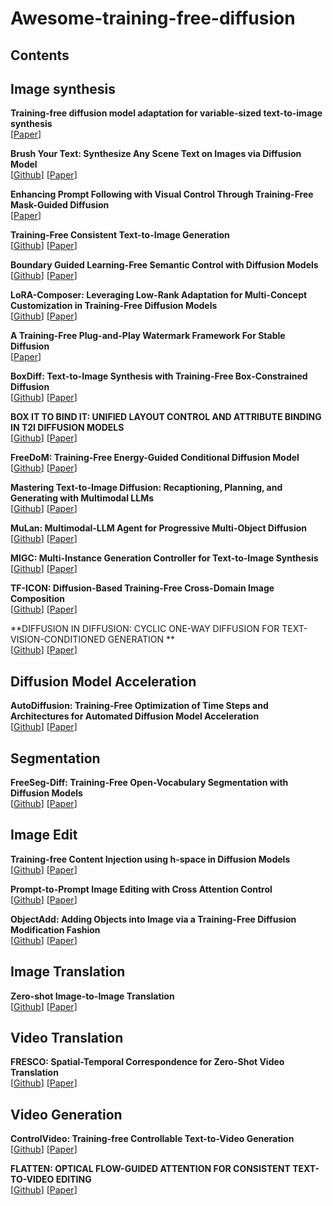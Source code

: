 # Awesome-training-free-diffusion

## Contents

## Image synthesis

**Training-free diffusion model adaptation for variable-sized text-to-image synthesis** \
[[Paper](https://proceedings.neurips.cc/paper_files/paper/2023/file/e0378e0c642b1d292fcb224e8d5a39b3-Paper-Conference.pdf)]

**Brush Your Text: Synthesize Any Scene Text on Images via Diffusion Model** \
[[Github](https://github.com/ecnuljzhang/brush-your-text)]
[[Paper](https://ojs.aaai.org/index.php/AAAI/article/view/28550/29069)]

**Enhancing Prompt Following with Visual Control Through Training-Free Mask-Guided Diffusion** \
[[Paper](https://arxiv.org/pdf/2404.14768)]

**Training-Free Consistent Text-to-Image Generation** \
[[Github](https://consistory-paper.github.io/)]
[[Paper](https://arxiv.org/abs/2402.03286)]

**Boundary Guided Learning-Free Semantic Control with Diffusion Models** \
[[Github](https://l-yezhu.github.io/BoundaryDiffusion/)]
[[Paper](https://proceedings.neurips.cc/paper_files/paper/2023/file/f737da5ea0e122870fad209509f87d5b-Paper-Conference.pdf)]

**LoRA-Composer: Leveraging Low-Rank Adaptation for Multi-Concept Customization in Training-Free Diffusion Models** \
[[Github](https://github.com/Young98CN/LoRA_Composer)]
[[Paper](https://arxiv.org/pdf/2403.11627)]

**A Training-Free Plug-and-Play Watermark Framework For Stable Diffusion** \
[[Paper](https://arxiv.org/pdf/2404.05607)]

**BoxDiff: Text-to-Image Synthesis with Training-Free Box-Constrained Diffusion** \
[[Github](https://github.com/showlab/BoxDiff)]
[[Paper](https://openaccess.thecvf.com/content/ICCV2023/papers/Xie_BoxDiff_Text-to-Image_Synthesis_with_Training-Free_Box-Constrained_Diffusion_ICCV_2023_paper.pdf)]

**BOX IT TO BIND IT: UNIFIED LAYOUT CONTROL AND ATTRIBUTE BINDING IN T2I DIFFUSION MODELS** \
[[Github](https://github.com/nextaistudio/BoxIt2BindIt)]
[[Paper](https://arxiv.org/pdf/2402.17910)]

**FreeDoM: Training-Free Energy-Guided Conditional Diffusion Model** \
[[Github](https://github.com/vvictoryuki/FreeDoM)]
[[Paper](https://arxiv.org/pdf/2303.09833)]

**Mastering Text-to-Image Diffusion: Recaptioning, Planning, and Generating with Multimodal LLMs** \
[[Github](https://github.com/YangLing0818/RPG-DiffusionMaster)]
[[Paper](https://arxiv.org/pdf/2401.11708v2)]

**MuLan: Multimodal-LLM Agent for Progressive Multi-Object Diffusion** \
[[Github](https://github.com/measure-infinity/mulan-code)]
[[Paper](https://arxiv.org/pdf/2402.12741)]

**MIGC: Multi-Instance Generation Controller for Text-to-Image Synthesis** \
[[Github](https://migcproject.github.io/)]
[[Paper](https://arxiv.org/pdf/2402.05408)]

**TF-ICON: Diffusion-Based Training-Free Cross-Domain Image Composition** \
[[Github](https://github.com/Shilin-LU/TF-ICON)]
[[Paper](https://openaccess.thecvf.com/content/ICCV2023/papers/Lu_TF-ICON_Diffusion-Based_Training-Free_Cross-Domain_Image_Composition_ICCV_2023_paper.pdf)]

**DIFFUSION IN DIFFUSION: CYCLIC ONE-WAY DIFFUSION FOR TEXT-VISION-CONDITIONED GENERATION ** \
[[Github](https://wangruoyu02.github.io/cow.github.io/)]
[[Paper](https://arxiv.org/pdf/2306.08247)]

## Diffusion Model Acceleration

**AutoDiffusion: Training-Free Optimization of Time Steps and Architectures for Automated Diffusion Model Acceleration** \
[[Github](https://github.com/lilijiangg/AutoDiffusion)]
[[Paper](https://openaccess.thecvf.com/content/ICCV2023/papers/Li_AutoDiffusion_Training-Free_Optimization_of_Time_Steps_and_Architectures_for_Automated_ICCV_2023_paper.pdf)]

## Segmentation
**FreeSeg-Diff: Training-Free Open-Vocabulary Segmentation with Diffusion Models** \
[[Github](https://bcorrad.github.io/freesegdiff/)]
[[Paper](https://arxiv.org/pdf/2403.20105)]


## Image Edit

**Training-free Content Injection using h-space in Diffusion Models** \
[[Github](https://curryjung.github.io/DiffStyle/)]
[[Paper](https://openaccess.thecvf.com/content/WACV2024/papers/Jeong_Training-Free_Content_Injection_Using_H-Space_in_Diffusion_Models_WACV_2024_paper.pdf)]

**Prompt-to-Prompt Image Editing with Cross Attention Control** \
[[Github](https://github.com/google/prompt-to-prompt)]
[[Paper](https://arxiv.org/pdf/2208.01626)]

**ObjectAdd: Adding Objects into Image via a Training-Free Diffusion Modification Fashion** \
[[Github](https://github.com/potato-kitty/ObjectAdd)]
[[Paper](https://arxiv.org/pdf/2404.17230)]

## Image Translation

**Zero-shot Image-to-Image Translation** \
[[Github](https://github.com/pix2pixzero/pix2pix-zero)]
[[Paper](https://arxiv.org/pdf/2302.03027)]

## Video Translation
**FRESCO: Spatial-Temporal Correspondence for Zero-Shot Video Translation** \
[[Github](https://github.com/williamyang1991/FRESCO)]
[[Paper](https://arxiv.org/pdf/2403.12962)]

## Video Generation
**ControlVideo: Training-free Controllable Text-to-Video Generation** \
[[Github](https://github.com/YBYBZhang/ControlVideo)]
[[Paper](https://arxiv.org/pdf/2305.13077)]

**FLATTEN: OPTICAL FLOW-GUIDED ATTENTION FOR CONSISTENT TEXT-TO-VIDEO EDITING** \
[[Github](https://flatten-video-editing.github.io/)]
[[Paper](https://arxiv.org/pdf/2310.05922)]




